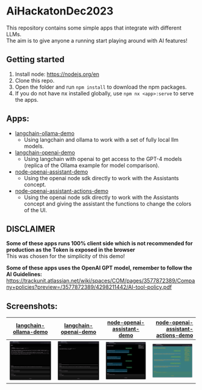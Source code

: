 # AiHackatonDec2023

This repository contains some simple apps that integrate with different LLMs.  
The aim is to give anyone a running start playing around with AI features!

## Getting started
1. Install node: https://nodejs.org/en
2. Clone this repo.
3. Open the folder and run `npm install` to download the npm packages.
4. If you do not have nx installed globally, use `npm nx <app>:serve` to serve the apps.

## Apps:

- [langchain-ollama-demo](./apps/langchain-ollama-demo/Readme.md)
  - Using langchain and ollama to work with a set of fully local llm models.
- [langchain-openai-demo](./apps/langchain-openai-demo/Readme.md)
  - Using langchain with openai to get access to the GPT-4 models (replica of the Ollama example for model comparison).
- [node-openai-assistant-demo](./apps/node-openai-assistant-demo/Readme.md)
  - Using the openai node sdk directly to work with the Assistants concept.
- [node-openai-assistant-actions-demo](apps/node-openai-assistant-actions-demo/Readme.md)
  - Using the openai node sdk directly to work with the Assistants concept and giving the assistant the functions to change the colors of the UI.

## DISCLAIMER

**Some of these apps runs 100% client side which is not recommended for production as the Token is exposed in the browser**  
This was chosen for the simplicity of this demo!

**Some of these apps uses the OpenAI GPT model, remember to follow the AI Guidelines:**  
https://trackunit.atlassian.net/wiki/spaces/COM/pages/3577872389/Company+policies?preview=/3577872389/4298211442/AI-tool-policy.pdf

## Screenshots:

| [langchain-ollama-demo](./apps/langchain-ollama-demo/Readme.md)                 |         [langchain-openai-demo](./apps/langchain-openai-demo/Readme.md)         |      [node-openai-assistant-demo](./apps/node-openai-assistant-demo/Readme.md)       |        [node-openai-assistant-actions-demo](apps/node-openai-assistant-actions-demo/Readme.md) |
| ------------------------------------------------------------------------------- | :-----------------------------------------------------------------------------: | :----------------------------------------------------------------------------------: | ---------------------------------------------------------------------------------------------: |
| ![Screenshot of the app](./apps/langchain-ollama-demo/ollama-langchain-app.png) | ![Screenshot of the app](./apps/langchain-openai-demo/openai-langchain-app.png) | ![Screenshot of the app](./apps/node-openai-assistant-demo/openai-assistant-app.png) | ![Screenshot of the app](apps/node-openai-assistant-actions-demo/openai-assistant-actions.png) |
